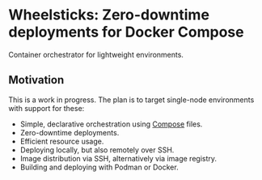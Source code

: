 # Wheelsticks: Zero-downtime deployments for Docker Compose

Container orchestrator for lightweight environments.

## Motivation

This is a work in progress. The plan is to target single-node environments with
support for these:

- Simple, declarative orchestration using [Compose](https://compose-spec.io)
  files.
- Zero-downtime deployments.
- Efficient resource usage.
- Deploying locally, but also remotely over SSH.
- Image distribution via SSH, alternatively via image registry.
- Building and deploying with Podman or Docker.
